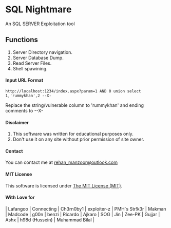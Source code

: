 # SQL Nightmare
An SQL SERVER Exploitation tool

## Functions
1. Server Directory navigation.
2. Server Database Dump.
3. Read Server Files.
4. Shell spawining.

#### Input URL Format
`http://localhost:1234/index.aspx?param=1 AND 0 union select 1,'rummykhan',2 --X-`

Replace the string/vulnerable column to 'rummykhan' and ending comments to --X-

#### Disclaimer
1. This software was written for educational purposes only. 
2. Don't use it on any site without prior permission of site owner. 


#### Contact
You can contact me at <a href="mailto:rehan_manzoor@outlook.com">rehan_manzoor@outlook.com</a>

#### MIT License
This software is licensed under [The MIT License (MIT)](LICENSE).


#### With Love for
| Lafangoo | Connecting | Ch3rn0by1 | exploiter-z | PMH`s Str!k3r | Makman | Madcode |  g00n | benzi | Ricardo | Ajkaro | SOG | Jin | Zee-PK | Gujjar | Ashx | h98d (Hussein) | Muhammad Bilal |